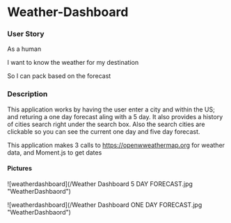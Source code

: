 # Weather-Dashboard

### User Story

As a human 

I want to know the weather for my destination

So I can pack based on the forecast 

### Description

This application works by having the user enter a city and within the US; and returing a one day forecast aling with a 5 day.
It also provides a history of cities search right under the search box. Also the search cities are clickable so you can see the current one day and five day forecast.

This application makes 3 calls to  https://openwweathermap.org for weather data, and Moment.js to get dates

#### Pictures

![weatherdashboard](/Weather Dashboard 5 DAY FORECAST.jpg  "WeatherDashbaord")

![weatherdashboard](/Weather Dashboard ONE DAY FORECAST.jpg "WeatherDashbaord")
